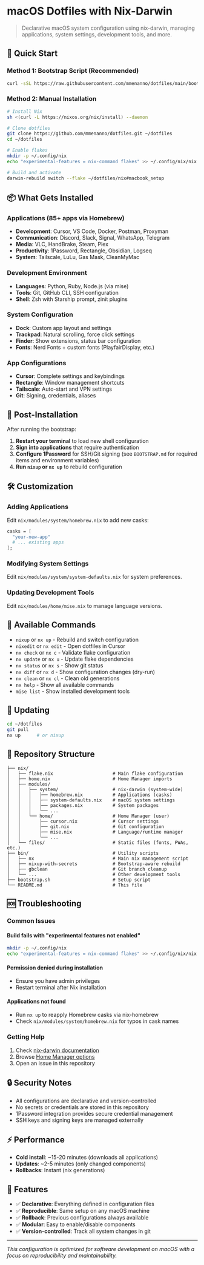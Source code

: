 # macOS Dotfiles with Nix-Darwin

> Declarative macOS system configuration using nix-darwin, managing applications, system settings, development tools, and more.

## 🚀 Quick Start

### Method 1: Bootstrap Script (Recommended)

```bash
curl -sSL https://raw.githubusercontent.com/mmenanno/dotfiles/main/bootstrap.sh | bash
```

### Method 2: Manual Installation

```bash
# Install Nix
sh <(curl -L https://nixos.org/nix/install) --daemon

# Clone dotfiles
git clone https://github.com/mmenanno/dotfiles.git ~/dotfiles
cd ~/dotfiles

# Enable flakes
mkdir -p ~/.config/nix
echo "experimental-features = nix-command flakes" >> ~/.config/nix/nix.conf

# Build and activate
darwin-rebuild switch --flake ~/dotfiles/nix#macbook_setup
```

## 📦 What Gets Installed

### Applications (85+ apps via Homebrew)

- **Development**: Cursor, VS Code, Docker, Postman, Proxyman
- **Communication**: Discord, Slack, Signal, WhatsApp, Telegram
- **Media**: VLC, HandBrake, Steam, Plex
- **Productivity**: 1Password, Rectangle, Obsidian, Logseq
- **System**: Tailscale, LuLu, Gas Mask, CleanMyMac

### Development Environment

- **Languages**: Python, Ruby, Node.js (via mise)
- **Tools**: Git, GitHub CLI, SSH configuration
- **Shell**: Zsh with Starship prompt, zinit plugins

### System Configuration

- **Dock**: Custom app layout and settings
- **Trackpad**: Natural scrolling, force click settings
- **Finder**: Show extensions, status bar configuration
- **Fonts**: Nerd Fonts + custom fonts (PlayfairDisplay, etc.)

### App Configurations

- **Cursor**: Complete settings and keybindings
- **Rectangle**: Window management shortcuts
- **Tailscale**: Auto-start and VPN settings
- **Git**: Signing, credentials, aliases

## 🔧 Post-Installation

After running the bootstrap:

1. **Restart your terminal** to load new shell configuration
2. **Sign into applications** that require authentication
3. **Configure 1Password** for SSH/Git signing (see `BOOTSTRAP.md` for required items and environment variables)
4. **Run `nixup` or `nx up`** to rebuild configuration

## 🛠 Customization

### Adding Applications

Edit `nix/modules/system/homebrew.nix` to add new casks:

```nix
casks = [
  "your-new-app"
  # ... existing apps
];
```

### Modifying System Settings

Edit `nix/modules/system/system-defaults.nix` for system preferences.

### Updating Development Tools

Edit `nix/modules/home/mise.nix` to manage language versions.

## 📱 Available Commands

- `nixup` or `nx up` - Rebuild and switch configuration
- `nixedit` or `nx edit` - Open dotfiles in Cursor
- `nx check` or `nx c` - Validate flake configuration
- `nx update` or `nx u` - Update flake dependencies
- `nx status` or `nx s` - Show git status
- `nx diff` or `nx d` - Show configuration changes (dry-run)
- `nx clean` or `nx cl` - Clean old generations
- `nx help` - Show all available commands
- `mise list` - Show installed development tools

## 🔄 Updating

```bash
cd ~/dotfiles
git pull
nx up      # or nixup
```

## 📁 Repository Structure

```text
├── nix/
│   ├── flake.nix                      # Main flake configuration
│   ├── home.nix                       # Home Manager imports
│   ├── modules/
│   │   ├── system/                    # nix-darwin (system-wide)
│   │   │   ├── homebrew.nix           # Applications (casks)
│   │   │   ├── system-defaults.nix    # macOS system settings
│   │   │   ├── packages.nix           # System packages
│   │   │   └── ...
│   │   └── home/                      # Home Manager (user)
│   │       ├── cursor.nix             # Cursor settings
│   │       ├── git.nix                # Git configuration
│   │       ├── mise.nix               # Language/runtime manager
│   │       └── ...
│   └── files/                         # Static files (fonts, PWAs, etc.)
├── bin/                               # Utility scripts
│   ├── nx                             # Main nix management script
│   ├── nixup-with-secrets             # Bootstrap-aware rebuild
│   ├── gbclean                        # Git branch cleanup
│   └── ...                            # Other development tools
├── bootstrap.sh                       # Setup script
└── README.md                          # This file
```

## 🆘 Troubleshooting

### Common Issues

#### Build fails with "experimental features not enabled"

```bash
mkdir -p ~/.config/nix
echo "experimental-features = nix-command flakes" >> ~/.config/nix/nix.conf
```

#### Permission denied during installation

- Ensure you have admin privileges
- Restart terminal after Nix installation

#### Applications not found

- Run `nx up` to reapply Homebrew casks via nix-homebrew
- Check `nix/modules/system/homebrew.nix` for typos in cask names

### Getting Help

1. Check [nix-darwin documentation](https://daiderd.com/nix-darwin/)
2. Browse [Home Manager options](https://nix-community.github.io/home-manager/options.html)
3. Open an issue in this repository

## 🔒 Security Notes

- All configurations are declarative and version-controlled
- No secrets or credentials are stored in this repository
- 1Password integration provides secure credential management
- SSH keys and signing keys are managed externally

## ⚡ Performance

- **Cold install**: ~15-20 minutes (downloads all applications)
- **Updates**: ~2-5 minutes (only changed components)
- **Rollbacks**: Instant (nix generations)

## 🌟 Features

- ✅ **Declarative**: Everything defined in configuration files
- ✅ **Reproducible**: Same setup on any macOS machine
- ✅ **Rollback**: Previous configurations always available
- ✅ **Modular**: Easy to enable/disable components
- ✅ **Version-controlled**: Track all system changes in git

---

*This configuration is optimized for software development on macOS with a focus on reproducibility and maintainability.*
